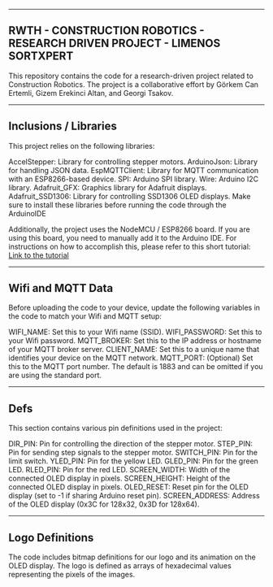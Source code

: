 ---------------------------------------------------------------------------------------------------------------------------------------
RWTH - CONSTRUCTION ROBOTICS - RESEARCH DRIVEN PROJECT - LIMENOS SORTXPERT
---------------------------------------------------------------------------------------------------------------------------------------


This repository contains the code for a research-driven project related to Construction Robotics. The project is a collaborative effort by Görkem Can Ertemli, Gizem Erekinci Altan, and Georgi Tsakov.


---------------------------------------------------------------------------------------------------------------------------------------
Inclusions / Libraries
---------------------------------------------------------------------------------------------------------------------------------------


This project relies on the following libraries:

AccelStepper: Library for controlling stepper motors.
ArduinoJson: Library for handling JSON data.
EspMQTTClient: Library for MQTT communication with an ESP8266-based device.
SPI: Arduino SPI library.
Wire: Arduino I2C library.
Adafruit_GFX: Graphics library for Adafruit displays.
Adafruit_SSD1306: Library for controlling SSD1306 OLED displays.
Make sure to install these libraries before running the code through the ArduinoIDE

Additionally, the project uses the NodeMCU / ESP8266 board. If you are using this board, you need to manually add it to the Arduino IDE. For instructions on how to accomplish this, please refer to this short tutorial: [Link to the tutorial](https://randomnerdtutorials.com/how-to-install-esp8266-board-arduino-ide/)

---------------------------------------------------------------------------------------------------------------------------------------
Wifi and MQTT Data
---------------------------------------------------------------------------------------------------------------------------------------


Before uploading the code to your device, update the following variables in the code to match your Wifi and MQTT setup:

WIFI_NAME: Set this to your Wifi name (SSID).
WIFI_PASSWORD: Set this to your Wifi password.
MQTT_BROKER: Set this to the IP address or hostname of your MQTT broker server.
CLIENT_NAME: Set this to a unique name that identifies your device on the MQTT network.
MQTT_PORT: (Optional) Set this to the MQTT port number. The default is 1883 and can be omitted if you are using the standard port.


---------------------------------------------------------------------------------------------------------------------------------------
Defs
---------------------------------------------------------------------------------------------------------------------------------------


This section contains various pin definitions used in the project:

DIR_PIN: Pin for controlling the direction of the stepper motor.
STEP_PIN: Pin for sending step signals to the stepper motor.
SWITCH_PIN: Pin for the limit switch.
YLED_PIN: Pin for the yellow LED.
GLED_PIN: Pin for the green LED.
RLED_PIN: Pin for the red LED.
SCREEN_WIDTH: Width of the connected OLED display in pixels.
SCREEN_HEIGHT: Height of the connected OLED display in pixels.
OLED_RESET: Reset pin for the OLED display (set to -1 if sharing Arduino reset pin).
SCREEN_ADDRESS: Address of the OLED display (0x3C for 128x32, 0x3D for 128x64).

---------------------------------------------------------------------------------------------------------------------------------------
Logo Definitions
---------------------------------------------------------------------------------------------------------------------------------------


The code includes bitmap definitions for our logo and its animation on the OLED display. The logo is defined as arrays of hexadecimal values representing the pixels of the images.

